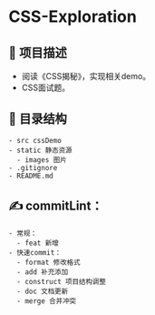 # CSS-Exploration

## 🙋 项目描述
- 阅读《CSS揭秘》，实现相关demo。
- CSS面试题。

## 🏡 目录结构
```
- src cssDemo
- static 静态资源
  - images 图片
- .gitignore
- README.md 
```

## ✍️ commitLint： 
```
- 常规：
  - feat 新增
- 快速commit： 
  - format 修改格式
  - add 补充添加
  - construct 项目结构调整
  - doc 文档更新
  - merge 合并冲突
```


